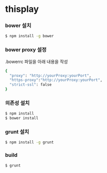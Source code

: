 # thisplay


### bower 설치
```bash
$ npm install -g bower
```

### bower proxy 설정
.bowerrc 파일을 아래 내용을 작성
```bash
{
  "proxy": "http://yourProxy:yourPort",
  "https-proxy":"http://yourProxy:yourPort",
  "strict-ssl": false
}
```

### 의존성 설치
```bash
$ npm install
$ bower install
```

### grunt 설치
```bash
$ npm install -g grunt
```

### build
```bash
$ grunt
```
